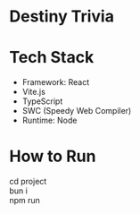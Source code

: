 # Destiny Trivia

# Tech Stack

- Framework: React
- Vite.js
- TypeScript
- SWC (Speedy Web Compiler)
- Runtime: Node

# How to Run

cd project <br>
bun i <br>
npm run <script here> (e.g. dev) <br>
